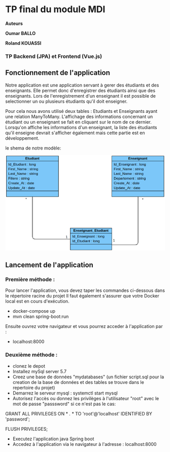 # TP final du module MDI
****Auteurs****

 **Oumar BALLO**
 
 **Roland KOUASSI**
 
 

### TP Backend (JPA) et Frontend (Vue.js)

## Fonctionnement de l'application

Notre application est une application servant à gerer des étudiants et des enseignants.
Elle permet donc d'enregistrer des étudiants ainsi que des enseignants. Lors de l'enregistrement 
d'un enseignant il est possible de selectionner un ou plusieurs étudiants qu'il doit enseigner.

Pour cela nous avons utilisé deux tables : Etudiants et Enseignants ayant une relation ManyToMany.
L'affichage des informations concernant un étudiant ou un enseignant se fait en cliquant sur le nom de
ce dernier. Lorsqu'on affiche les informations d'un enseignant, la liste des étudiants qu'il enseigne devrait 
s'afficher également mais cette partie est en développement.

le shema de notre modèle:


![class_diagram](./class_diagramm.png)





## Lancement de l'application

### Première méthode :

Pour lancer l'application, vous devez taper les commandes ci-dessous dans le répertoire racine du projet
Il faut également s'assurer que votre Docker local est en cours d'exécution.

- docker-compose up
- mvn clean spring-boot:run

Ensuite ouvrez votre navigateur et vous pourrez acceder à l'application par :

- localhost:8000

### Deuxième méthode :

- clonez le depot
- Installez mySql server 5.7
- Creez une base de données "mydatabases" (un fichier script.sql pour la creation de la base de données et des tables se trouve dans le repertoire du projet)
- Demarrez le serveur mysql : systemctl start mysql
- Autorisez l'accès ou donnez les privilèges à l'utilisateur "root" avec le mot de passe "passsword" si ce n'est pas le cas:

GRANT ALL PRIVILEGES ON * *.* * TO 'root'@'localhost' IDENTIFIED BY 'password';

FLUSH PRIVILEGES;
 
- Executez l'application java Spring boot
- Accedez à l'application via le navigateur à l'adresse : localhost:8000



